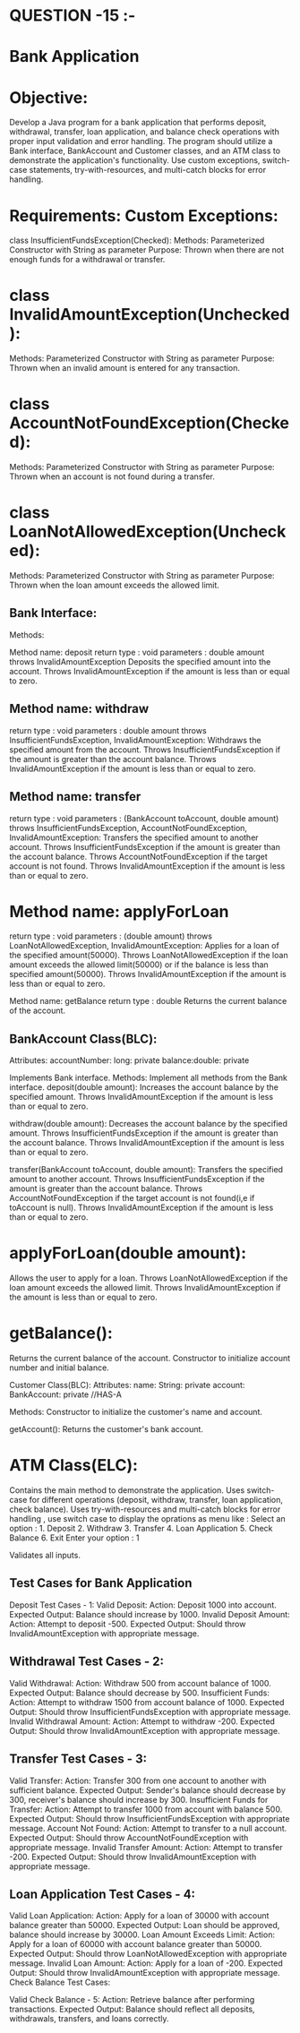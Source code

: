QUESTION -15 :-
=====================
Bank Application
================
Objective:
=============
Develop a Java program for a bank application that performs deposit, withdrawal, transfer, loan application, and balance check operations with proper input validation and error handling. The program should utilize a Bank interface, BankAccount and Customer classes, and an ATM class to demonstrate the application's functionality. Use custom exceptions, switch-case statements, try-with-resources, and multi-catch blocks for error handling.

Requirements:
Custom Exceptions:
======================
class InsufficientFundsException(Checked):
Methods:
Parameterized Constructor with String as parameter
Purpose: Thrown when there are not enough funds for a withdrawal or transfer.

class InvalidAmountException(Unchecked):
=======================================
Methods:
Parameterized Constructor with String as parameter
Purpose: Thrown when an invalid amount is entered for any transaction.

class AccountNotFoundException(Checked):
==========================================
Methods:
Parameterized Constructor with String as parameter
Purpose: Thrown when an account is not found during a transfer.

class LoanNotAllowedException(Unchecked):
==============================================
Methods:
Parameterized Constructor with String as parameter
Purpose:
Thrown when the loan amount exceeds the allowed limit.

Bank Interface:
-------------------
Methods:

Method name: deposit 
return type : void
parameters : double amount
throws InvalidAmountException
Deposits the specified amount into the account. Throws InvalidAmountException if the amount is less than or equal to zero.


Method name: withdraw 
--------------------------
return type : void
parameters : double amount
throws InsufficientFundsException, InvalidAmountException:
Withdraws the specified amount from the account. Throws InsufficientFundsException if the amount is greater than the account balance. Throws InvalidAmountException if the amount is less than or equal to zero.


Method name: transfer 
-----------------------
return type : void
parameters : (BankAccount toAccount, double amount) 
throws InsufficientFundsException, AccountNotFoundException, InvalidAmountException: 
Transfers the specified amount to another account. Throws InsufficientFundsException if the amount is greater than the account balance. Throws AccountNotFoundException if the target account is not found. Throws InvalidAmountException if the amount is less than or equal to zero.


Method name: applyForLoan 
===========================
return type : void
parameters : (double amount) 
throws LoanNotAllowedException, InvalidAmountException:
Applies for a loan of the specified amount(50000). Throws LoanNotAllowedException if the loan amount exceeds the allowed limit(50000) or if the balance is less than specified amount(50000). Throws InvalidAmountException if the amount is less than or equal to zero.

Method name: getBalance 
return type : double
Returns the current balance of the account.

BankAccount Class(BLC):
--------------------------
Attributes:
accountNumber: long: private
balance:double: private

Implements Bank interface.
Methods:
Implement all methods from the Bank interface.
deposit(double amount): Increases the account balance by the specified amount. Throws InvalidAmountException if the amount is less than or equal to zero.

withdraw(double amount): Decreases the account balance by the specified amount. Throws InsufficientFundsException if the amount is greater than the account balance. Throws InvalidAmountException if the amount is less than or equal to zero.

transfer(BankAccount toAccount, double amount): Transfers the specified amount to another account. Throws InsufficientFundsException if the amount is greater than the account balance. Throws AccountNotFoundException if the target account is not found(i,e if toAccount is null). Throws InvalidAmountException if the amount is less than or equal to zero.

applyForLoan(double amount):
===============================
 Allows the user to apply for a loan. Throws LoanNotAllowedException if the loan amount exceeds the allowed limit. Throws InvalidAmountException if the amount is less than or equal to zero.

getBalance():
=============
 Returns the current balance of the account.
Constructor to initialize account number and initial balance.


Customer Class(BLC):
Attributes:
name: String: private
account: BankAccount: private //HAS-A

Methods:
Constructor to initialize the customer's name and account.

getAccount(): Returns the customer's bank account.

ATM Class(ELC):
==================
Contains the main method to demonstrate the application.
Uses switch-case for different operations (deposit, withdraw, transfer, loan application, check balance).
Uses try-with-resources and multi-catch blocks for error handling , use switch case to  display the oprations as menu
like : 
      Select an option :
           1. Deposit
           2. Withdraw
           3. Transfer
           4. Loan Application
           5. Check Balance
           6. Exit
      Enter your option : 1

Validates all inputs.

Test Cases for Bank Application
---------------------------------
Deposit Test Cases - 1:
Valid Deposit:
Action: Deposit 1000 into account.
Expected Output: Balance should increase by 1000.
Invalid Deposit Amount:
Action: Attempt to deposit -500.
Expected Output: Should throw InvalidAmountException with appropriate message.

Withdrawal Test Cases - 2:
-------------------------------
Valid Withdrawal:
Action: Withdraw 500 from account balance of 1000.
Expected Output: Balance should decrease by 500.
Insufficient Funds:
Action: Attempt to withdraw 1500 from account balance of 1000.
Expected Output: Should throw InsufficientFundsException with appropriate message.
Invalid Withdrawal Amount:
Action: Attempt to withdraw -200.
Expected Output: Should throw InvalidAmountException with appropriate message.

Transfer Test Cases - 3:
------------------------------
Valid Transfer:
Action: Transfer 300 from one account to another with sufficient balance.
Expected Output: Sender's balance should decrease by 300, receiver's balance should increase by 300.
Insufficient Funds for Transfer:
Action: Attempt to transfer 1000 from account with balance 500.
Expected Output: Should throw InsufficientFundsException with appropriate message.
Account Not Found:
Action: Attempt to transfer to a null account.
Expected Output: Should throw AccountNotFoundException with appropriate message.
Invalid Transfer Amount:
Action: Attempt to transfer -200.
Expected Output: Should throw InvalidAmountException with appropriate message.


Loan Application Test Cases - 4:
-------------------------
Valid Loan Application:
Action: Apply for a loan of 30000 with account balance greater than 50000.
Expected Output: Loan should be approved, balance should increase by 30000.
Loan Amount Exceeds Limit:
Action: Apply for a loan of 60000 with account balance greater than 50000.
Expected Output: Should throw LoanNotAllowedException with appropriate message.
Invalid Loan Amount:
Action: Apply for a loan of -200.
Expected Output: Should throw InvalidAmountException with appropriate message.
Check Balance Test Cases:

Valid Check Balance - 5:
Action: Retrieve balance after performing transactions.
Expected Output: Balance should reflect all deposits, withdrawals, transfers, and loans correctly.